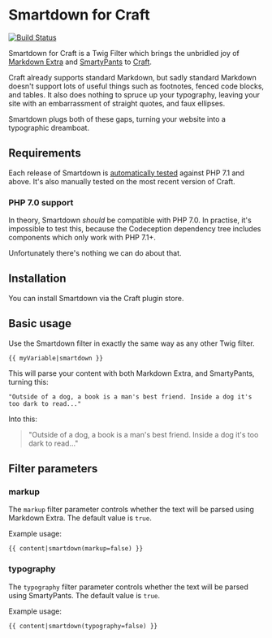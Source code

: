 # Smartdown for Craft #

[![Build Status](https://travis-ci.org/experience/smartdown.craft-plugin.svg?branch=master)](https://travis-ci.org/experience/smartdown.craft-plugin)

Smartdown for Craft is a Twig Filter which brings the unbridled joy of [Markdown Extra][md_extra] and [SmartyPants][smartypants] to [Craft][craft].

[craft]:https://craftcms.com
[md_extra]:https://michelf.ca/projects/php-markdown/
[smartypants]:https://michelf.ca/projects/php-smartypants/

Craft already supports standard Markdown, but sadly standard Markdown doesn't support lots of useful things such as footnotes, fenced code blocks, and tables. It also does nothing to spruce up your typography, leaving your site with an embarrassment of straight quotes, and faux ellipses.

Smartdown plugs both of these gaps, turning your website into a typographic dreamboat.

## Requirements ##
Each release of Smartdown is [automatically tested][travis] against PHP 7.1 and above. It's also manually tested on the most recent version of Craft.

[travis]: https://travis-ci.org/experience/smartdown.craft-plugin "See the Smartdown build status on Travis CI"

### PHP 7.0 support ###
In theory, Smartdown _should_ be compatible with PHP 7.0. In practise, it's impossible to test this, because the Codeception dependency tree includes components which only work with PHP 7.1+.

Unfortunately there's nothing we can do about that.

## Installation ##
You can install Smartdown via the Craft plugin store.

## Basic usage ##
Use the Smartdown filter in exactly the same way as any other Twig filter.

    {{ myVariable|smartdown }}

This will parse your content with both Markdown Extra, and SmartyPants, turning this:

    "Outside of a dog, a book is a man's best friend. Inside a dog it's too dark to read..."

Into this:

> "Outside of a dog, a book is a man's best friend. Inside a dog it's too dark to read..."

## Filter parameters ##

### markup ###
The `markup` filter parameter controls whether the text will be parsed using Markdown Extra. The default value is `true`.

Example usage:

    {{ content|smartdown(markup=false) }}

### typography ###
The `typography` filter parameter controls whether the text will be parsed using SmartyPants. The default value is `true`.

Example usage:

    {{ content|smartdown(typography=false) }}
